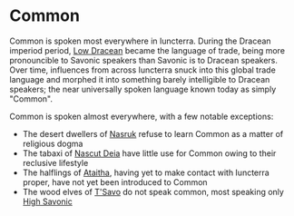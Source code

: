 # Common

Common is spoken most everywhere in Iuncterra. During the Dracean imperiod period, [Low Dracean](low-dracean.md) became the language of trade, being more pronouncible to Savonic speakers than Savonic is to Dracean speakers. Over time, influences from across Iuncterra snuck into this global trade language and morphed it into something barely intelligible to Dracean speakers; the near universally spoken language known today as simply "Common".

Common is spoken almost everywhere, with a few notable exceptions:
- The desert dwellers of [Nasruk](/places/nasruk) refuse to learn Common as a matter of religious dogma
- The tabaxi of [Nascut Deia](/places/nascut-deia) have little use for Common owing to their reclusive lifestyle
- The halflings of [Ataitha](/places/ataitha), having yet to make contact with Iuncterra proper, have not yet been introduced to Common
- The wood elves of [T'Savo](/places/tsavo) do not speak common, most speaking only [High Savonic](/lore/languages/savonic#high-savonic)
